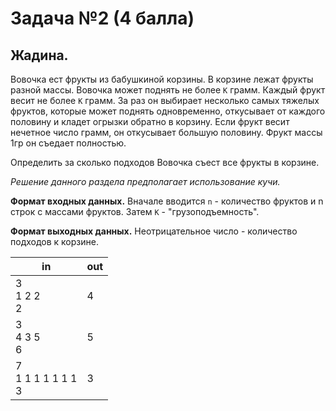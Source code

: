 # Задача №2 (4 балла)
## Жадина.
Вовочка ест фрукты из бабушкиной корзины. В корзине лежат фрукты разной массы.
Вовочка может поднять не более `K` грамм. Каждый фрукт весит не более `K`
грамм. За раз он выбирает несколько самых тяжелых фруктов, которые может
поднять одновременно, откусывает от каждого половину и кладет огрызки обратно в
корзину. Если фрукт весит нечетное число грамм, он откусывает большую
половину. Фрукт массы 1гр он съедает полностью.

Определить за сколько подходов Вовочка съест все фрукты в корзине.

*Решение данного раздела предполагает использование кучи.*

**Формат входных данных.** Вначале вводится `n` - количество фруктов и n строк
с массами фруктов. Затем `K` - "грузоподъемность".

**Формат выходных данных.** Неотрицательное число - количество подходов к
корзине.

| in | out |
|----|-----|
| 3<br>1 2 2<br>2 | 4 |
| 3<br>4 3 5<br>6 | 5 |
| 7<br>1 1 1 1 1 1 1<br>3 | 3 |